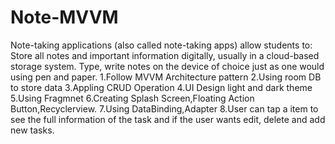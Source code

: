 # Note-MVVM
Note-taking applications (also called note-taking apps) allow students to: Store all notes and important information digitally, usually in a cloud-based storage system. Type, write notes on the device of choice just as one would using pen and paper. 
1.Follow MVVM Architecture pattern 
2.Using room DB to store data 
3.Appling CRUD Operation 
4.UI Design light and dark theme 
5.Using Fragmnet 
6.Creating Splash Screen,Floating Action Button,Recyclerview. 
7.Using DataBinding,Adapter 
8.User can tap a item to see the full information of the task and if the user wants edit, delete and add new tasks.
